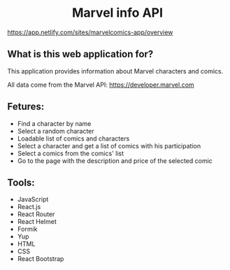 <h1 align="center">Marvel info API</h1>
<a href="https://app.netlify.com/sites/marvelcomics-app/overview">https://app.netlify.com/sites/marvelcomics-app/overview</a>
<h2>What is this web application for?</h2>
<p>This application provides information about Marvel characters and comics.</p>
<p>All data come from the Marvel API: <a href='https://developer.marvel.com'>https://developer.marvel.com</a></p>
<h2>Fetures:</h2>
<ul>
  <li>Find a character by name</li>
  <li>Select a random character</li>
  <li>Loadable list of comics and characters</li>
  <li>Select a character and get a list of comics with his participation</li>
  <li>Select a comics from the comics' list</li>
  <li>Go to the page with the description and price of the selected comic</li>
</ul>
<h2>Tools:</h2>
<ul>
  <li>JavaScript</li>
  <li>React.js</li>
  <li>React Router</li>
  <li>React Helmet</li>
  <li>Formik</li>
  <li>Yup</li>
  <li>HTML</li>
  <li>CSS</li>
  <li>React Bootstrap</li>
</ul>
